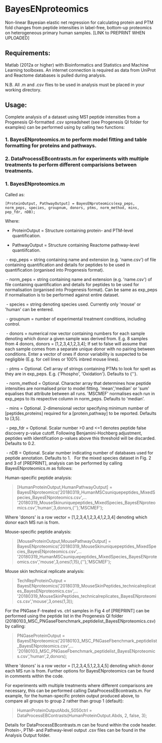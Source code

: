 # BayesENproteomics
Non-linear Bayesian elastic net regression for calculating protein and PTM fold changes from peptide intensities in label-free, bottom-up proteomics on heterogeneous primary human samples. [LINK to PREPRINT WHEN UPLOADED]

## Requirements:
Matlab (2012a or higher) with Bioinformatics and Statistics and Machine Learning toolboxes. An internet connection is required as data from UniProt and Reactome databases is pulled during analysis.

N.B. All .m and .csv flies to be used in analysis must be placed in your working directory.

## Usage:
Complete analysis of a dataset using MS1 peptide intensities from a Progenesis QI-formatted .csv spreadsheet (see Progenesis QI folder for examples) can be performed using by calling two functions:

### 1. BayesENproteomics.m to perform model fitting and table formatting for proteins and pathways.
### 2. DataProcessEBcontrasts.m for experiments with multiple treatments to perform different comparisions between treatments.


### 1. BayesENproteomics.m
Called as: 

`[ProteinOutput, PathwayOutput] = BayesENproteomics(exp_peps, norm_peps, species, groupnum, donors, ptms, norm_method, mins, pep_fdr, nDB);`

Where:
  - ProteinOutput = Structure containing protein- and PTM-level quantification.
  
  - PathwayOutput = Structure containing Reactome pathway-level quantiifcation.
  
  - exp_peps = string containing name and extension (e.g. 'name.csv') of file containing quantification and details for peptides to be       used in quantification (organised into Progenesis format).
  
  - norm_peps = string containing name and extension (e.g. 'name.csv') of file containing quantification and details for peptides to be       used for normalisation (organised into Progenesis format). Can be same as exp_peps if normalisation is to be performed against         entire dataset.
  
  - species = string denoting species used. Currently only 'mouse' or 'human' can be entered.
  
  - groupnum = number of experimental treatment conditions, including control.
  
  - donors = numerical row vector containing numbers for each sample denoting which donor a given sample was derived from. E.g. 8 samples from 4 donors, donors = [1,2,3,4,1,2,3,4]; If set to false will assume that each sample comes from a separate unique donor with no pairing between conditions. Enter a vector of ones if donor variability is suspected to be negligible (E.g. for cell lines or 100% inbred mouse lines).
  
  - ptms = Optional. Cell array of strings containing PTMs to look for spelt as they are in exp_peps. E.g. {'Phospho', 'Oxidation'}.           Defaults to {''}.
  
  - norm_method = Optional. Character array that determines how peptide intensities are normalised prior to model fitting.                     'mean','median' or 'sum' equalises that attribute between all runs. 'MSCMEF' normalises each run in exp_peps to its respective         column in norm_peps. Defaults to 'median'.
  
  - mins = Optional. 2-dimensional vector specifying minimum number of [peptides,proteins] required for a [protein,pathway] to be             reported. Defaults to [3,5].
  
  - pep_fdr = Optional. Scalar number >0 and <=1 denotes peptide false discovery p-value cutoff. Following Benjamini-Hochberg adjustment, peptides with identification p-values above this threshold will be discarded. Defaults to 0.2.
  
  - nDB = Optional. Scalar number indicating number of databases used for peptide annotation. Defaults to 1.
  
For the mixed species dataset in Fig. 2 and 3 of [PREPRINT], analysis can be performed by calling BayesENproteomics.m as follows:

Human-specific peptide analysis:
>[HumanProteinOutput,HumanPathwayOutput] = BayesENproteomics('20180319_HumanMSCsuniquepeptides_MixedSpecies_BayesENproteomics.csv',...
>'20180319_MouseSkinuniquepeptides_MixedSpecies_BayesENproteomics.csv','human',3,donors,{''},'MSCMEF');
>
Where 'donors' is a row vector = [1,2,3,4,1,2,3,4,1,2,3,4] denoting which donor each MS run is from.

Mouse-specific peptide analysis:
>[MouseProteinOutput,MousePathwayOutput] = BayesENproteomics('20180319_MouseSkinuniquepeptides_MixedSpecies_BayesENproteomics.csv',...
>'20180319_HumanMSCsuniquepeptides_MixedSpecies_BayesENproteomics.csv','mouse',3,ones(1,15),{''},'MSCMEF');

Mouse skin technical replicate analysis:
>TechRepProteinOutput = BayesENproteomics('20180319_MouseSkinPeptides_technicalreplicates_BayesENproteomics.csv',...
>'20180319_MouseSkinPeptides_technicalreplicates_BayesENproteomics.csv','mouse',3,ones(1,3));


For the PNGase F-treated vs. ctrl samples in Fig 4 of [PREPRINT] can be performed using the peptide list in the Progenesis QI folder (20180103_MSC_PNGaseFbenchmark_peptidelist_BayesENproteomics.csv) by calling:

> PNGaseProteinOutput = BayesENproteomics('20180103_MSC_PNGaseFbenchmark_peptidelist_BayesENproteomics.csv',...
>'20180103_MSC_PNGaseFbenchmark_peptidelist_BayesENproteomics.csv','human',2,donors);
>
Where 'donors' is a row vector = [1,2,3,4,5,1,2,3,4,5] denoting which donor each MS run is from. Further options for BayesENproteomics can be found in comments within the code.

For experiments with multiple treatments where different comparisons are necessary, this can be performed calling DataProcessEBcontrasts.m. For example, for the human-specific protein output produced above, to compare all groups to group 2 rather than group 1 (default):

> HumanProteinOutputAbds_5050ctrl = DataProcessEBContrasts(HumanProteinOutput.Abds, 2, false, 3);

Details for DataProcessEBcontrasts.m can be found within the code header. Protein-, PTM- and Pathway-level output .csv files can be found in the Analysis Output folder.
